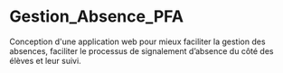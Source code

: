 # Gestion_Absence_PFA
Conception d'une application web pour mieux faciliter la gestion des absences,  faciliter le processus de signalement d’absence du côté des élèves et leur suivi.
